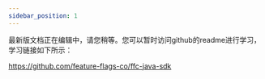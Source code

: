 ```yaml
---
sidebar_position: 1
---
```



最新版文档正在编辑中，请您稍等。您可以暂时访问github的readme进行学习，学习链接如下所示：

https://github.com/feature-flags-co/ffc-java-sdk